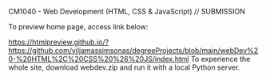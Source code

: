 CM1040 - Web Development (HTML, CSS & JavaScript) // SUBMISSION

To preview home page, access link below:

https://htmlpreview.github.io/?https://github.com/viljamassimsonas/degreeProjects/blob/main/webDev%20-%20HTML%2C%20CSS%20%26%20JS/index.html
To experience the whole site, download webdev.zip and run it with a local Python server.
